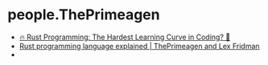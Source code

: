 # people.ThePrimeagen
- [🔥 Rust Programming: The Hardest Learning Curve in Coding? 🚀](https://www.youtube.com/shorts/HufJiNdfOMg)
- [Rust programming language explained | ThePrimeagen and Lex Fridman](https://youtu.be/cA7flwaBiC0)
- [](url)
